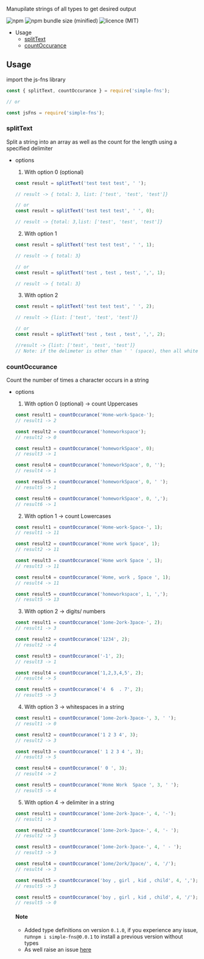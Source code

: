 Manupilate strings of all types to get desired output

![npm](https://img.shields.io/npm/v/simple-fns)
![npm bundle size (minified)](https://img.shields.io/bundlephobia/min/simple-fns/0.1.2)
![licence (MIT)](https://img.shields.io/npm/l/simple-fns)

- Usage
  - [splitText](#splittext)
  - [countOccurance](#countoccurance)

## Usage

import the js-fns library

```js
const { splitText, countOccurance } = require('simple-fns');

// or

const jsFns = require('simple-fns');
```

### splitText

Split a string into an array as well as the count for the length using a specified delimiter

- options

  1. With option 0 (optional)

  ```js
  const result = splitText('test test test', ' ');

  // result -> { total: 3, list: ['test', 'test', 'test']}

  // or
  const result = splitText('test test test', ' ', 0);

  // result -> {total: 3,list: ['test', 'test', 'test']}
  ```

  2. With option 1

  ```js
  const result = splitText('test test test', ' ', 1);

  // result -> { total: 3}

  // or
  const result = splitText('test , test , test', ',', 1);

  // result -> { total: 3}
  ```

  3. With option 2

  ```js
  const result = splitText('test test test', ' ', 2);

  // result -> {list: ['test', 'test', 'test']}

  // or
  const result = splitText('test , test , test', ',', 2);

  //result -> {list: ['test', 'test', 'test']}
  // Note: if the delimeter is other than ' ' (space), then all whitespaces will be trimmed from the string before the array is returned.
  ```

### countOccurance

Count the number of times a character occurs in a string

- options

  1. With option 0 (optional) -> count Uppercases

  ```js
  const result1 = countOccurance('Home-work-Space-');
  // result1 -> 2

  const result2 = countOccurance('homeworkspace');
  // result2 -> 0

  const result3 = countOccurance('homeworkSpace', 0);
  // result3 -> 1

  const result4 = countOccurance('homeworkSpace', 0, '');
  // result4 -> 1

  const result5 = countOccurance('homeworkSpace', 0, ' ');
  // result5 -> 1

  const result6 = countOccurance('homeworkSpace', 0, ',');
  // result6 -> 1
  ```

  2.  With option 1 -> count Lowercases

  ```js
  const result1 = countOccurance('Home-work-Space-', 1);
  // result1 -> 11

  const result2 = countOccurance('Home work Space', 1);
  // result2 -> 11

  const result3 = countOccurance('Home work Space ', 1);
  // result3 -> 11

  const result4 = countOccurance('Home, work , Space ', 1);
  // result4 -> 11

  const result5 = countOccurance('homeworkspace', 1, ',');
  // result5 -> 13
  ```

  3.  With option 2 -> digits/ numbers

  ```js
  const result1 = countOccurance('1ome-2ork-3pace-', 2);
  // result1 -> 3

  const result2 = countOccurance('1234', 2);
  // result2 -> 4

  const result3 = countOccurance('-1', 2);
  // result3 -> 1

  const result4 = countOccurance('1,2,3,4,5', 2);
  // result4 -> 5

  const result5 = countOccurance('4  6  . 7', 2);
  // result5 -> 3
  ```

  4.  With option 3 -> whitespaces in a string

  ```js
  const result1 = countOccurance('1ome-2ork-3pace-', 3, ' ');
  // result1 -> 0

  const result2 = countOccurance('1 2 3 4', 3);
  // result2 -> 3

  const result3 = countOccurance(' 1 2 3 4 ', 3);
  // result3 -> 5

  const result4 = countOccurance(' 0 ', 3);
  // result4 -> 2

  const result5 = countOccurance('Home Work  Space ', 3, ' ');
  // result5 -> 4
  ```

  5.  With option 4 -> delimiter in a string

  ```js
  const result1 = countOccurance('1ome-2ork-3pace-', 4, '-');
  // result1 -> 3

  const result2 = countOccurance('1ome-2ork-3pace-', 4, '- ');
  // result2 -> 3

  const result3 = countOccurance('1ome-2ork-3pace-', 4, ' - ');
  // result3 -> 3

  const result4 = countOccurance('1ome/2ork/3pace/', 4, '/');
  // result4 -> 3

  const result5 = countOccurance('boy , girl , kid , child', 4, ',');
  // result5 -> 3

  const result5 = countOccurance('boy , girl , kid , child', 4, '/');
  // result5 -> 0
  ```

  #### Note

  - Added type definitions on version `0.1.0`, if you experience any issue, run`npm i simple-fns@0.0.1` to install a previous version without types
  - As well raise an issue [here](https://github.com/isaacssemugenyi/simple-fns/issues)
